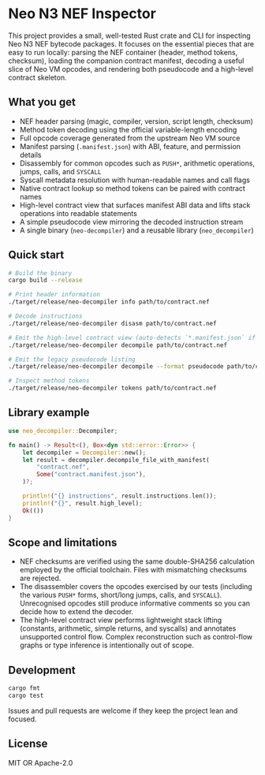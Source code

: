 # Neo N3 NEF Inspector

This project provides a small, well-tested Rust crate and CLI for inspecting
Neo N3 NEF bytecode packages. It focuses on the essential pieces that are easy
to run locally: parsing the NEF container (header, method tokens, checksum),
loading the companion contract manifest, decoding a useful slice of Neo VM
opcodes, and rendering both pseudocode and a high-level contract skeleton.

## What you get
- NEF header parsing (magic, compiler, version, script length, checksum)
- Method token decoding using the official variable-length encoding
- Full opcode coverage generated from the upstream Neo VM source
- Manifest parsing (`.manifest.json`) with ABI, feature, and permission details
- Disassembly for common opcodes such as `PUSH*`, arithmetic operations, jumps,
  calls, and `SYSCALL`
- Syscall metadata resolution with human-readable names and call flags
- Native contract lookup so method tokens can be paired with contract names
- High-level contract view that surfaces manifest ABI data and lifts stack
  operations into readable statements
- A simple pseudocode view mirroring the decoded instruction stream
- A single binary (`neo-decompiler`) and a reusable library (`neo_decompiler`)

## Quick start
```bash
# Build the binary
cargo build --release

# Print header information
./target/release/neo-decompiler info path/to/contract.nef

# Decode instructions
./target/release/neo-decompiler disasm path/to/contract.nef

# Emit the high-level contract view (auto-detects `*.manifest.json` if present)
./target/release/neo-decompiler decompile path/to/contract.nef

# Emit the legacy pseudocode listing
./target/release/neo-decompiler decompile --format pseudocode path/to/contract.nef

# Inspect method tokens
./target/release/neo-decompiler tokens path/to/contract.nef
```

## Library example
```rust
use neo_decompiler::Decompiler;

fn main() -> Result<(), Box<dyn std::error::Error>> {
    let decompiler = Decompiler::new();
    let result = decompiler.decompile_file_with_manifest(
        "contract.nef",
        Some("contract.manifest.json"),
    )?;

    println!("{} instructions", result.instructions.len());
    println!("{}", result.high_level);
    Ok(())
}
```

## Scope and limitations
- NEF checksums are verified using the same double-SHA256 calculation employed
  by the official toolchain.  Files with mismatching checksums are rejected.
- The disassembler covers the opcodes exercised by our tests (including the
  various `PUSH*` forms, short/long jumps, calls, and `SYSCALL`). Unrecognised
  opcodes still produce informative comments so you can decide how to extend the
  decoder.
- The high-level contract view performs lightweight stack lifting (constants,
  arithmetic, simple returns, and syscalls) and annotates unsupported control
  flow. Complex reconstruction such as control-flow graphs or type inference is
  intentionally out of scope.

## Development
```bash
cargo fmt
cargo test
```

Issues and pull requests are welcome if they keep the project lean and focused.

## License
MIT OR Apache-2.0
